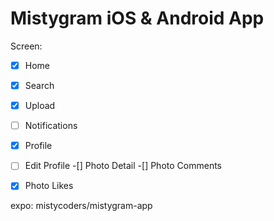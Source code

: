 # Mistygram iOS & Android App

Screen:
-[x] Home
-[x] Search
-[x] Upload
-[ ] Notifications
-[x] Profile
-[ ] Edit Profile
-[] Photo Detail
-[] Photo Comments
-[x] Photo Likes


expo: mistycoders/mistygram-app
